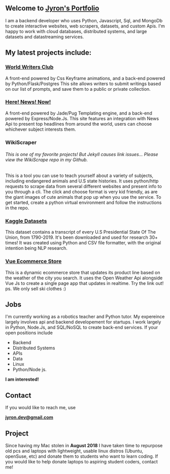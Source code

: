 ## Welcome to [Jyron's Portfolio]()

I am a backend developer who uses Python, Javascript, Sql, and MongoDb to create interactive websites, web scrapers, datasets, and custom Apis.  I'm happy to work with cloud databases, distributed systems, and large datasets and datastreaming services.

## My latest projects include:

### [World Writers Club](http://www.worldwritersclub.com/)
A front-end powered by Css Keyframe animations, and a back-end powered by Python/Flask/Postgres
This site allows writers to submit writings based on our list of prompts, and save them to a public or private collection.

### [Here! News! Now!](https://herenewsnow.herokuapp.com/)
A front-end powered by Jade/Pug Templating engine, and a back-end powered by Express/Node.Js.
This site features an integration with News Api to present top headlines from around the world, users can choose whichever subject interests them.

### WikiScraper
###### This is one of my favorite projects! But Jekyll causes link issues... Please view the WikiScrape repo in my Github.
This is a tool you can use to teach yourself about a variety of subjects, including endangered animals and U.S state histories.  It uses python/http requests to scrape data from several different websites and present info to you through a cli.  The click and choose format is very kid friendly, as are the giant images of cute animals that pop up when you use the service.  To get started, create a python virtual environment and follow the instructions in the repo.  

### [Kaggle Datasets](https://www.kaggle.com/jyronw/us-state-of-the-union-addresses-1790-2019)
This dataset contains a transcript of every U.S Presidential State Of The Union, from 1790-2019.  It's been downloaded and used for research 30+ times!  It was created using Python and CSV file formatter, with the original intention being NLP research.

### [Vue Ecommerce Store](https://stark-beach-20488.herokuapp.com/)
This is a dynamic ecommerce store that updates its product line based on the weather of the city you search.  It uses the Open Weather Api alongside Vue Js to create a single page app that updates in realtime.  Try the link out!
ps. We only sell ski clothes :)





## Jobs

I'm currently working as a robotics teacher and Python tutor.  My expereince largely involves api and backend developement for startups.  I work largely in Python, Node.Js, and SQL/NoSQL to create back-end services.
If your open positions include
* Backend
* Distributed Systems
* APIs
* Data
* Linux
* Python/Node js.

**I am interested!**

## Contact

If you would like to reach me, use

**jyron.dev@gmail.com** 

## Project

Since having my Mac stolen in __August 2018__ I have taken time to repurpose old pcs and laptops with lightweight, usable linux distros (Ubuntu, openSuse, etc) and donate them to students who want to learn coding.  If you would like to help donate laptops to aspiring student coders, contact me!

